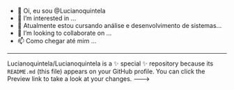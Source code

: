 - 👋 Oi, eu sou @Lucianoquintela
- 👀 I’m interested in ...
- 🌱 Atualmente estou cursando análise e desenvolvimento de sistemas...
- 💞️ I’m looking to collaborate on ...
- 📫 Como chegar até mim ...
---
Lucianoquintela/Lucianoquintela is a ✨ special ✨ repository because its `README.md` (this file) appears on your GitHub profile.
You can click the Preview link to take a look at your changes.
--->

